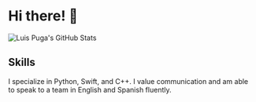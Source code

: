 # Hi there! 👋

![Luis Puga's GitHub Stats](https://github-readme-stats.vercel.app/api?username=luisadrianpuga&show_icons=true&hide_border=true&hide=stars&count_private=true&theme=radical)

## Skills

I specialize in Python, Swift, and C++. I value communication and am able to speak to a team in English and Spanish fluently. 



